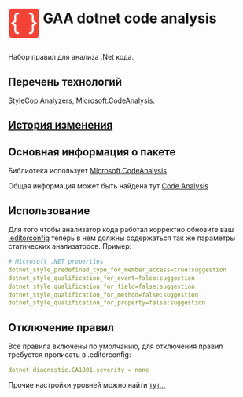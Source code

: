 # <p><img src="icon.png" width="64px" height="64px" align="middle"/> GAA dotnet code analysis</p>

Набор правил для анализа .Net кода.

## Перечень технологий

StyleCop.Analyzers, Microsoft.CodeAnalysis.

## [История изменения](CHANGELOG.md)

## Основная информация о пакете

Библиотека использует [Microsoft.CodeAnalysis](https://www.nuget.org/packages/Microsoft.CodeAnalysis)

Общая информация может быть найдена
тут [Code Analysis](https://docs.microsoft.com/en-us/dotnet/fundamentals/code-analysis/overview)

## Использование

Для того чтобы анализатор кода работал корректно обновите
ваш [.editorconfig](http://git.esphere.local/templates/projects/-/blob/master/content/solution/.editorconfig) теперь в
нем должны содержаться так же параметры статических анализаторов. Пример:

```yaml
# Microsoft .NET properties
dotnet_style_predefined_type_for_member_access=true:suggestion
dotnet_style_qualification_for_event=false:suggestion
dotnet_style_qualification_for_field=false:suggestion
dotnet_style_qualification_for_method=false:suggestion
dotnet_style_qualification_for_property=false:suggestion
```

## Отключение правил

Все правила включены по умолчанию, для отключения правил требуется прописать в .editorconfig:

```yaml
dotnet_diagnostic.CA1801.severity = none
```

Прочие настройки уровней можно
найти [тут...](https://docs.microsoft.com/en-us/visualstudio/code-quality/use-roslyn-analyzers?view=vs-2019)